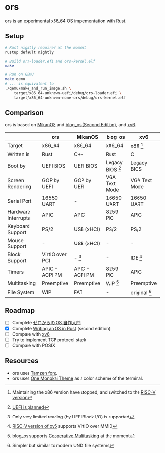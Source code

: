 # ors

ors is an experimental x86_64 OS implementation with Rust.

## Setup

```bash
# Rust nightly required at the moment
rustup default nightly

# Build ors-loader.efi and ors-kernel.elf
make

# Run on QEMU
make qemu
# ... is equivalent to
./qemu/make_and_run_image.sh \
    target/x86_64-unknown-uefi/debug/ors-loader.efi \
    target/x86_64-unknown-none-ors/debug/ors-kernel.elf
```

## Comparison

ors is based on [MikanOS](https://github.com/uchan-nos/mikanos) and [blog_os (Second Edition)](https://os.phil-opp.com/), and [xv6](https://github.com/mit-pdos/xv6-public).

|                     | ors             | MikanOS        | blog_os          | xv6           |
| ------------------- | --------------- | -------------- | ---------------- | ------------- |
| Target              | x86_64          | x86_64         | x86_64           | x86 [^1]      |
| Written in          | Rust            | C++            | Rust             | C             |
| Boot by             | UEFI BIOS       | UEFI BIOS      | Legacy BIOS [^2] | Legacy BIOS   |
| Screen Rendering    | GOP by UEFI     | GOP by UEFI    | VGA Text Mode    | VGA Text Mode |
| Serial Port         | 16550 UART      | -              | 16650 UART       | 16650 UART    |
| Hardware Interrupts | APIC            | APIC           | 8259 PIC         | APIC          |
| Keyboard Support    | PS/2            | USB (xHCI)     | PS/2             | PS/2          |
| Mouse Support       | -               | USB (xHCI)     | -                | -             |
| Block Support       | VirtIO over PCI | - [^3]         | -                | IDE [^4]      |
| Timers              | APIC + ACPI PM  | APIC + ACPI PM | 8259 PIC         | APIC          |
| Multitasking        | Preemptive      | Preemptive     | WIP [^5]         | Preemptive    |
| File System         | WIP             | FAT            | -                | original [^6] |

[^1]: Maintaining the x86 version have stopped, and switched to the [RISC-V version](https://github.com/mit-pdos/xv6-riscv)
[^2]: [UEFI is planned](https://github.com/phil-opp/blog_os/issues/349)
[^3]: Only very limited reading (by UEFI Block I/O) is supported
[^4]: [RISC-V version of xv6](https://github.com/mit-pdos/xv6-riscv) supports VirtIO over MMIO
[^5]: blog_os supports [Cooperative Multitasking](https://os.phil-opp.com/async-await/) at the moment
[^6]: Simpler but similar to modern UNIX file systems

## Roadmap

- [ ] Complete [ゼロからの OS 自作入門](https://www.amazon.co.jp/gp/product/B08Z3MNR9J)
- [x] Complete [Writing an OS in Rust](https://os.phil-opp.com/) (second edition)
- [ ] Compare with [xv6](https://github.com/mit-pdos/xv6-public)
- [ ] Try to implement TCP protocol stack
- [ ] Compare with POSIX

## Resources

- ors uses [Tamzen font](https://github.com/sunaku/tamzen-font).
- ors uses [One Monokai Theme](https://github.com/azemoh/vscode-one-monokai) as a color scheme of the terminal.

